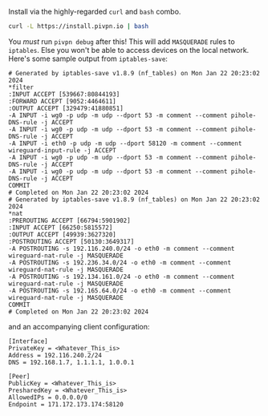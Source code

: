 Install via the highly-regarded `curl` and `bash` combo. 

```bash
curl -L https://install.pivpn.io | bash
```

You _must_ run `pivpn debug` after this! This will add `MASQUERADE` rules to `iptables`. Else you won't be able to access devices on the local network. Here's some sample output from `iptables-save`:

```
# Generated by iptables-save v1.8.9 (nf_tables) on Mon Jan 22 20:23:02 2024
*filter
:INPUT ACCEPT [539667:80844193]
:FORWARD ACCEPT [9052:4464611]
:OUTPUT ACCEPT [329479:41880851]
-A INPUT -i wg0 -p udp -m udp --dport 53 -m comment --comment pihole-DNS-rule -j ACCEPT
-A INPUT -i wg0 -p udp -m udp --dport 53 -m comment --comment pihole-DNS-rule -j ACCEPT
-A INPUT -i eth0 -p udp -m udp --dport 58120 -m comment --comment wireguard-input-rule -j ACCEPT
-A INPUT -i wg0 -p udp -m udp --dport 53 -m comment --comment pihole-DNS-rule -j ACCEPT
-A INPUT -i wg0 -p udp -m udp --dport 53 -m comment --comment pihole-DNS-rule -j ACCEPT
COMMIT
# Completed on Mon Jan 22 20:23:02 2024
# Generated by iptables-save v1.8.9 (nf_tables) on Mon Jan 22 20:23:02 2024
*nat
:PREROUTING ACCEPT [66794:5901902]
:INPUT ACCEPT [66250:5815572]
:OUTPUT ACCEPT [49939:3627320]
:POSTROUTING ACCEPT [50130:3649317]
-A POSTROUTING -s 192.116.240.0/24 -o eth0 -m comment --comment wireguard-nat-rule -j MASQUERADE
-A POSTROUTING -s 192.236.34.0/24 -o eth0 -m comment --comment wireguard-nat-rule -j MASQUERADE
-A POSTROUTING -s 192.134.161.0/24 -o eth0 -m comment --comment wireguard-nat-rule -j MASQUERADE
-A POSTROUTING -s 192.165.64.0/24 -o eth0 -m comment --comment wireguard-nat-rule -j MASQUERADE
COMMIT
# Completed on Mon Jan 22 20:23:02 2024
```

and an accompanying client configuration:

```
[Interface]
PrivateKey = <Whatever_This_is>
Address = 192.116.240.2/24
DNS = 192.168.1.7, 1.1.1.1, 1.0.0.1

[Peer]
PublicKey = <Whatever_This_is>
PresharedKey = <Whatever_This_is>
AllowedIPs = 0.0.0.0/0
Endpoint = 171.172.173.174:58120
```

